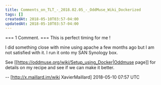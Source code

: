 ```yaml
---
title: Comments_on_TLT_-_2018.02.05_-_OddMuse_Wiki_Dockerized
tags: []
createdAt: 2018-05-10T03:57-04:00
updatedAt: 2018-05-10T03:57-04:00
---
```


=== 1 Comment. ===
This is perfect timing for me !

I did something close with mine using apache a few months ago but I am not satisfied with it.
I run it onto my SAN Synology box.

See [[https://oddmuse.org/wiki/Setup_using_Docker|Oddmuse page]] for details on my recipe and see if we can make it better.

-- [http://x.maillard.im/wiki XavierMaillard] 2018-05-10 07:57 UTC


